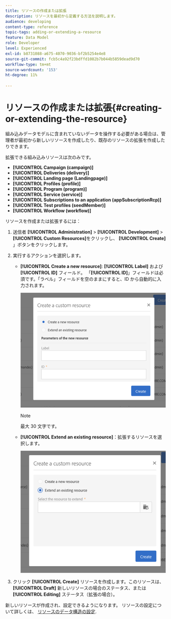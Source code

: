 ```yaml
---
title: リソースの作成または拡張
description: リソースを最初から定義する方法を説明します。
audience: developing
content-type: reference
topic-tags: adding-or-extending-a-resource
feature: Data Model
role: Developer
level: Experienced
exl-id: b8731088-a675-4070-9036-bf2b5254e4e8
source-git-commit: fcb5c4a92f23bdffd1082b7b044b5859dead9d70
workflow-type: tm+mt
source-wordcount: '153'
ht-degree: 11%

---
```


# リソースの作成または拡張{#creating-or-extending-the-resource}

組み込みデータモデルに含まれていないデータを操作する必要がある場合は、管理者が最初から新しいリソースを作成したり、既存のリソースの拡張を作成したりできます。

拡張できる組み込みリソースは次のみです。

* **[!UICONTROL Campaign (campaign)]**
* **[!UICONTROL Deliveries (delivery)]**
* **[!UICONTROL Landing page (Landingpage)]**
* **[!UICONTROL Profiles (profile)]**
* **[!UICONTROL Program (program)]**
* **[!UICONTROL Service (service)]**
* **[!UICONTROL Subscriptions to an application (appSubscriptionRcp)]**
* **[!UICONTROL Test profiles (seedMember)]**
* **[!UICONTROL Workflow (workflow)]**

リソースを作成または拡張するには：

1. 送信者 **[!UICONTROL Administration]** > **[!UICONTROL Development]** > **[!UICONTROL Custom Resources]**&#x200B;をクリックし、 **[!UICONTROL Create]** 」ボタンをクリックします。
1. 実行するアクションを選択します。

   * **[!UICONTROL Create a new resource]**: **[!UICONTROL Label]** および **[!UICONTROL ID]** フィールド。 「**[!UICONTROL ID]**」フィールドは必須です。「ラベル」フィールドを空のままにすると、ID から自動的に入力されます。

     ![](assets/schema_extension_2.png)

     >[!NOTE]
     >
     >最大 30 文字です。

   * **[!UICONTROL Extend an existing resource]**：拡張するリソースを選択します。

     ![](assets/schema_extension_10.png)

1. クリック **[!UICONTROL Create]** リソースを作成します。このリソースは、 **[!UICONTROL Draft]** 新しいリソースの場合のステータス、または **[!UICONTROL Editing]** ステータス（拡張の場合）。

新しいリソースが作成され、設定できるようになります。 リソースの設定について詳しくは、 [リソースのデータ構造の設定](../../developing/using/configuring-the-resource-s-data-structure.md).

